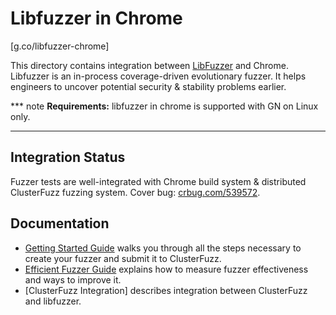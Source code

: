 # Libfuzzer in Chrome

[g.co/libfuzzer-chrome]

This directory contains integration between [LibFuzzer] and Chrome.
Libfuzzer is an in-process coverage-driven evolutionary fuzzer. It helps
engineers to uncover potential security & stability problems earlier.

*** note
**Requirements:** libfuzzer in chrome is supported with GN on Linux only. 
***

## Integration Status

Fuzzer tests are well-integrated with Chrome build system & distributed 
ClusterFuzz fuzzing system. Cover bug: [crbug.com/539572].

## Documentation

* [Getting Started Guide] walks you through all the steps necessary to create
your fuzzer and submit it to ClusterFuzz.
* [Efficient Fuzzer Guide] explains how to measure fuzzer effectiveness and
ways to improve it.
* [ClusterFuzz Integration] describes integration between ClusterFuzz and 
libfuzzer.


[LibFuzzer]: http://llvm.org/docs/LibFuzzer.html
[crbug.com/539572]: https://bugs.chromium.org/p/chromium/issues/detail?id=539572
[Getting Started Guide]: getting_started.md
[Efficient Fuzzer Guide]: efficient_fuzzer.md

